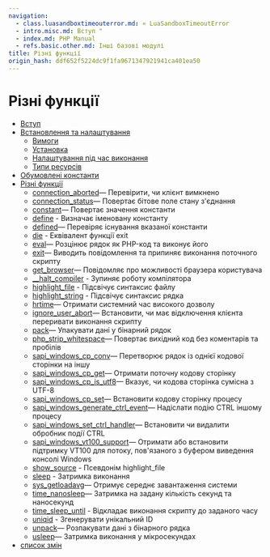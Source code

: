 ```yaml
---
navigation:
  - class.luasandboxtimeouterror.md: « LuaSandboxTimeoutError
  - intro.misc.md: Вступ "
  - index.md: PHP Manual
  - refs.basic.other.md: Інші базові модулі
title: Різні функції
origin_hash: ddf652f5224dc9f1fa9671347921941ca401ea50
---
```

# Різні функції

-   [Вступ](intro.misc.md)
-   [Встановлення та налаштування](misc.setup.md)
    -   [Вимоги](misc.requirements.md)
    -   [Установка](misc.installation.md)
    -   [Налаштування під час виконання](misc.configuration.md)
    -   [Типи ресурсів](misc.resources.md)
-   [Обумовлені константи](misc.constants.md)
-   [Різні функції](ref.misc.md)
    -   [connection\_aborted](function.connection-aborted.md)— Перевірити, чи клієнт вимкнено
    -   [connection\_status](function.connection-status.md)— Повертає бітове поле стану з'єднання
    -   [constant](function.constant.md)— Повертає значення константи
    -   [define](function.define.md) \- Визначає іменовану константу
    -   [defined](function.defined.md)— Перевіряє існування вказаної константи
    -   [die](function.die.md) \- Еквівалент функції exit
    -   [eval](function.eval.md)— Розцінює рядок як PHP-код та виконує його
    -   [exit](function.exit.md)— Виводить повідомлення та припиняє виконання поточного скрипту
    -   [get\_browser](function.get-browser.md)— Повідомляє про можливості браузера користувача
    -   [\_\_halt\_compiler](function.halt-compiler.md) \- Зупиняє роботу компілятора
    -   [highlight\_file](function.highlight-file.md) \- Підсвічує синтаксис файлу
    -   [highlight\_string](function.highlight-string.md) \- Підсвічує синтаксис рядка
    -   [hrtime](function.hrtime.md)— Отримати системний час високого дозволу
    -   [ignore\_user\_abort](function.ignore-user-abort.md)— Встановити, чи має відключення клієнта переривати виконання скрипту
    -   [pack](function.pack.md)— Упакувати дані у бінарний рядок
    -   [php\_strip\_whitespace](function.php-strip-whitespace.md)— Повертає вихідний код без коментарів та пробілів
    -   [sapi\_windows\_cp\_conv](function.sapi-windows-cp-conv.md)— Перетворює рядок із однієї кодової сторінки на іншу
    -   [sapi\_windows\_cp\_get](function.sapi-windows-cp-get.md)— Отримати поточну кодову сторінку
    -   [sapi\_windows\_cp\_is\_utf8](function.sapi-windows-cp-is-utf8.md)— Вказує, чи кодова сторінка сумісна з UTF-8
    -   [sapi\_windows\_cp\_set](function.sapi-windows-cp-set.md)— Встановити кодову сторінку процесу
    -   [sapi\_windows\_generate\_ctrl\_event](function.sapi-windows-generate-ctrl-event.md)— Надіслати подію CTRL іншому процесу
    -   [sapi\_windows\_set\_ctrl\_handler](function.sapi-windows-set-ctrl-handler.md)— Встановити чи видалити обробник події CTRL
    -   [sapi\_windows\_vt100\_support](function.sapi-windows-vt100-support.md)— Отримати або встановити підтримку VT100 для потоку, пов'язаного з буфером виведення консолі Windows
    -   [show\_source](function.show-source.md) \- Псевдонім highlight\_file
    -   [sleep](function.sleep.md) \- Затримка виконання
    -   [sys\_getloadavg](function.sys-getloadavg.md)— Отримує середнє завантаження системи
    -   [time\_nanosleep](function.time-nanosleep.md)— Затримка на задану кількість секунд та наносекунд
    -   [time\_sleep\_until](function.time-sleep-until.md) \- Відкладає виконання скрипту до заданого часу
    -   [uniqid](function.uniqid.md) \- Згенерувати унікальний ID
    -   [unpack](function.unpack.md)— Розпакувати дані з бінарного рядка
    -   [usleep](function.usleep.md)— Затримка виконання у мікросекундах
-   [список змін](changelog.misc.md)
